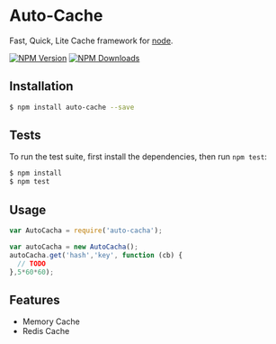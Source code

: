 Auto-Cache 
==========

 Fast, Quick, Lite Cache framework for [node](http://nodejs.org).


  [![NPM Version][npm-image]][npm-url]
  [![NPM Downloads][downloads-image]][downloads-url]


## Installation

```bash
$ npm install auto-cache --save
```
## Tests

  To run the test suite, first install the dependencies, then run `npm test`:

```bash
$ npm install
$ npm test
```

## Usage

```js
var AutoCacha = require('auto-cacha');

var autoCacha = new AutoCacha();
autoCacha.get('hash','key', function (cb) {
  // TODO
},5*60*60);
```


## Features

  * Memory Cache
  * Redis Cache

[npm-image]: https://img.shields.io/npm/v/auto-cache.svg
[npm-url]: https://npmjs.org/package/auto-cache
[downloads-image]: https://img.shields.io/npm/dm/auto-cache.svg
[downloads-url]: https://npmjs.org/package/auto-cache